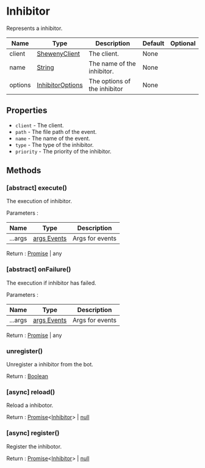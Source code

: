 # Inhibitor

Represents a inhibitor.

| Name    | Type                                                                                              | Description                  | Default | Optional |
| ------- | ------------------------------------------------------------------------------------------------- | ---------------------------- | ------- | -------- |
| client  | [ShewenyClient](../classes/ShewenyClient.md)                                                      | The client.                  | None    |          |
| name    | [String](https://developer.mozilla.org/en-US/docs/Web/JavaScript/Reference/Global_Objects/String) | The name of the inhibitor.   | None    |          |
| options | [InhibitorOptions](../typedef/InhibitorOptions.md)                                                | The options of the inhibitor | None    |          |

## Properties

- `client` - The client.
- `path` - The file path of the event.
- `name` - The name of the event.
- `type` - The type of the inhibitor.
- `priority` - The priority of the inhibitor.

## Methods

### [abstract] execute()

The execution of inhibitor.

Parameters :

| Name        | Type                                                                                                                                                                                     | Description     |
| ----------- | ---------------------------------------------------------------------------------------------------------------------------------------------------------------------------------------- | --------------- |
| ...args | [args Events](https://discord.js.org/#/docs/main/stable/class/Client?scrollTo=e-applicationCommandCreate) | Args for events |

Return : [Promise](https://developer.mozilla.org/en-US/docs/Web/JavaScript/Reference/Global_Objects/Promise)<any> | any

### [abstract] onFailure()

The execution if inhibitor has failed.

Parameters :

| Name        | Type                                                                                                                                                                                     | Description     |
| ----------- | ---------------------------------------------------------------------------------------------------------------------------------------------------------------------------------------- | --------------- |
| ...args | [args Events](https://discord.js.org/#/docs/main/stable/class/Client?scrollTo=e-applicationCommandCreate) | Args for events |

Return : [Promise](https://developer.mozilla.org/en-US/docs/Web/JavaScript/Reference/Global_Objects/Promise)<any> | any

### unregister()

Unregister a inhibitor from the bot.

Return : [Boolean](https://developer.mozilla.org/en-US/docs/Web/JavaScript/Reference/Global_Objects/Boolean)

### [async] reload()

Reload a inhibotor.

Return : [Promise](https://developer.mozilla.org/en-US/docs/Web/JavaScript/Reference/Global_Objects/Promise)<[Inhibitor](./Inhibitor.md)> | [null](https://developer.mozilla.org/en-US/docs/Web/JavaScript/Reference/Global_Objects/Null)

### [async] register()

Register the inhibotor.

Return : [Promise](https://developer.mozilla.org/en-US/docs/Web/JavaScript/Reference/Global_Objects/Promise)<[Inhibitor](./Inhibitor.md)> | [null](https://developer.mozilla.org/en-US/docs/Web/JavaScript/Reference/Global_Objects/Null)
